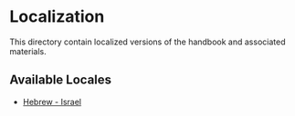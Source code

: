 # Localization

This directory contain localized versions of the handbook and associated materials.

## Available Locales

* [Hebrew - Israel](./he-il/README.md)
